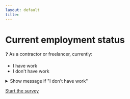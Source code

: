 ```yaml
---
layout: default
title: 
---
```


# Current employment status

:question: As a contractor or freelancer, currently:
- I have work
- I don't have work

<details>
	<summary>Show message if "I don't have work"</summary>
	Please fill out the survey as though you were still working at your last contract or with your last freelance client.
</details>

[Start the survey](./0_4_main_form.html)